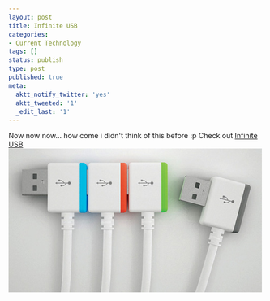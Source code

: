 ```yaml
---
layout: post
title: Infinite USB
categories:
- Current Technology
tags: []
status: publish
type: post
published: true
meta:
  aktt_notify_twitter: 'yes'
  aktt_tweeted: '1'
  _edit_last: '1'
---
```

Now now now... how come i didn't think of this before :p Check out [Infinite USB](http://www.yankodesign.com/2010/03/22/running-out-of-usb-ports/) ![](/img/infinite_usb.jpg)
